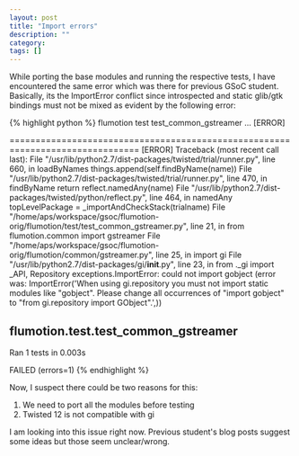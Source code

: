 ```yaml
---
layout: post
title: "Import errors"
description: ""
category: 
tags: []
---
```


While porting the base modules and running the respective tests, I have encountered the same error which was there for previous GSoC student. Basically, its the ImportError conflict since introspected and static glib/gtk bindings must not be mixed as evident by the following error:

{% highlight python %}
flumotion
  test
    test_common_gstreamer ...                                           [ERROR]

===============================================================================
[ERROR]
Traceback (most recent call last):
  File "/usr/lib/python2.7/dist-packages/twisted/trial/runner.py", line 660, in loadByNames
    things.append(self.findByName(name))
  File "/usr/lib/python2.7/dist-packages/twisted/trial/runner.py", line 470, in findByName
    return reflect.namedAny(name)
  File "/usr/lib/python2.7/dist-packages/twisted/python/reflect.py", line 464, in namedAny
    topLevelPackage = _importAndCheckStack(trialname)
  File "/home/aps/workspace/gsoc/flumotion-orig/flumotion/test/test_common_gstreamer.py", line 21, in <module>
    from flumotion.common import gstreamer
  File "/home/aps/workspace/gsoc/flumotion-orig/flumotion/common/gstreamer.py", line 25, in <module>
    import gi
  File "/usr/lib/python2.7/dist-packages/gi/__init__.py", line 23, in <module>
    from ._gi import _API, Repository
exceptions.ImportError: could not import gobject (error was: ImportError('When using gi.repository you must not import static modules like "gobject". Please change all occurrences of "import gobject" to "from gi.repository import GObject".',))

flumotion.test.test_common_gstreamer
-------------------------------------------------------------------------------
Ran 1 tests in 0.003s

FAILED (errors=1)
{% endhighlight %}

Now, I suspect there could be two reasons for this:

1. We need to port all the modules before testing
2. Twisted 12 is not compatible with gi

I am looking into this issue right now. Previous student's blog posts suggest some ideas but those seem unclear/wrong.